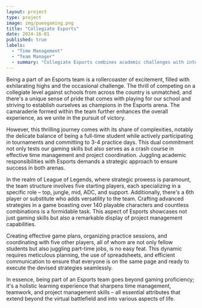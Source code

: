```yaml
---
layout: project
type: project
image: img/pueogaming.png
title: "Collegiate Esports"
date: 2024-16-01
published: true
labels:
  - "Time Management"
  - "Team Manager"
  - summary: "Collegiate Esports combines academic challenges with intense gaming schedules, requiring effective time management and strategic teamwork. Beyond gaming skills, it offers a holistic learning experience in project management and teamwork applicable beyond the virtual arena"
---
```

Being a part of an Esports team is a rollercoaster of excitement, filled with exhilarating highs and the occasional challenge. The thrill of competing on a collegiate level against schools from across the country is unmatched, and there's a unique sense of pride that comes with playing for our school and striving to establish ourselves as champions in the Esports arena. The camaraderie formed within the team further enhances the overall experience, as we unite in the pursuit of victory.

However, this thrilling journey comes with its share of complexities, notably the delicate balance of being a full-time student while actively participating in tournaments and committing to 3-4 practice days. This dual commitment not only tests our gaming skills but also serves as a crash course in effective time management and project coordination. Juggling academic responsibilities with Esports demands a strategic approach to ensure success in both arenas.

In the realm of League of Legends, where strategic prowess is paramount, the team structure involves five starting players, each specializing in a specific role – top, jungle, mid, ADC, and support. Additionally, there's a 6th player or substitute who adds versatility to the team. Crafting advanced strategies in a game boasting over 140 playable characters and countless combinations is a formidable task. This aspect of Esports showcases not just gaming skills but also a remarkable display of project management capabilities.

Creating effective game plans, organizing practice sessions, and coordinating with five other players, all of whom are not only fellow students but also juggling part-time jobs, is no easy feat. This dynamic requires meticulous planning, the use of spreadsheets, and efficient communication to ensure that everyone is on the same page and ready to execute the devised strategies seamlessly.

In essence, being part of an Esports team goes beyond gaming proficiency; it's a holistic learning experience that sharpens time management, teamwork, and project management skills – all essential attributes that extend beyond the virtual battlefield and into various aspects of life.
